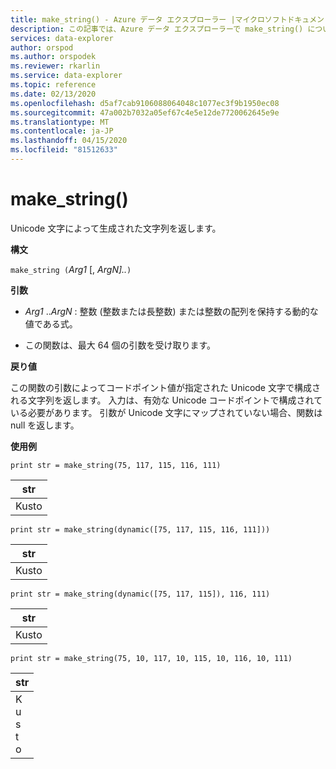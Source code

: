 ```yaml
---
title: make_string() - Azure データ エクスプローラー |マイクロソフトドキュメント
description: この記事では、Azure データ エクスプローラーで make_string() について説明します。
services: data-explorer
author: orspod
ms.author: orspodek
ms.reviewer: rkarlin
ms.service: data-explorer
ms.topic: reference
ms.date: 02/13/2020
ms.openlocfilehash: d5af7cab9106088064048c1077ec3f9b1950ec08
ms.sourcegitcommit: 47a002b7032a05ef67c4e5e12de7720062645e9e
ms.translationtype: MT
ms.contentlocale: ja-JP
ms.lasthandoff: 04/15/2020
ms.locfileid: "81512633"
---
```

# <a name="make_string"></a>make_string()

Unicode 文字によって生成された文字列を返します。
    
**構文**

`make_string (`*Arg1* [, *ArgN]..*`)`

**引数**

* *Arg1* ..*ArgN* : 整数 (整数または長整数) または整数の配列を保持する動的な値である式。

* この関数は、最大 64 個の引数を受け取ります。 

**戻り値**

この関数の引数によってコードポイント値が指定された Unicode 文字で構成される文字列を返します。 入力は、有効な Unicode コードポイントで構成されている必要があります。
引数が Unicode 文字にマップされていない場合、関数は null を返します。

**使用例**

```kusto
print str = make_string(75, 117, 115, 116, 111)
```

|str|
|---|
|Kusto|
    
```kusto
print str = make_string(dynamic([75, 117, 115, 116, 111]))
```

|str|
|---|
|Kusto|

```kusto
print str = make_string(dynamic([75, 117, 115]), 116, 111)
```

|str|
|---|
|Kusto|

```kusto
print str = make_string(75, 10, 117, 10, 115, 10, 116, 10, 111)
```

|str|
|---|
|K<br>u<br>s<br>t<br>o|
